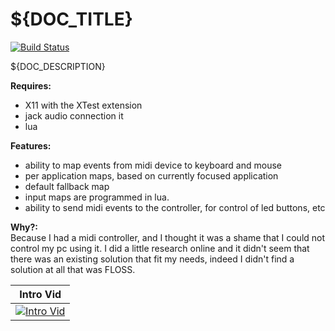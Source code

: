 ${DOC_TITLE}
=======
[![Build Status](https://travis-ci.org/enetheru/midi2input.svg?branch=master)](https://travis-ci.org/enetheru/midi2input)

${DOC_DESCRIPTION}

**Requires:**
  * X11 with the XTest extension
  * jack audio connection it
  * lua

**Features:**
  * ability to map events from midi device to keyboard and mouse
  * per application maps, based on currently focused application
  * default fallback map
  * input maps are programmed in lua.
  * ability to send midi events to the controller, for control of led buttons, etc

**Why?:**<br>
Because I had a midi controller, and I thought it was a shame that I could not control my pc using it. I did a little
research online and it didn't seem that there was an existing solution that fit my needs, indeed I didn't find a
solution at all that was FLOSS.

| Intro Vid |
| --------- |
| [![Intro Vid](https://img.youtube.com/vi/wr1AqlDXnYI/0.jpg)](http://www.youtube.com/watch?v=wr1AqlDXnYI) | 
